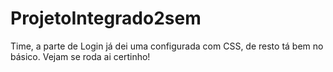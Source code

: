 # ProjetoIntegrado2sem
Time, a parte de Login já dei uma configurada com CSS, de resto tá bem no básico. Vejam se roda ai certinho!
